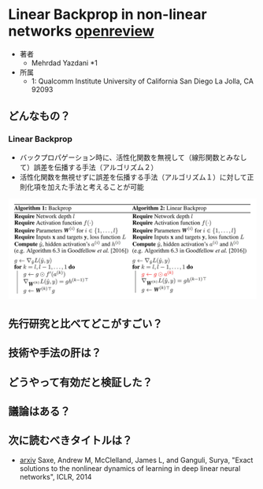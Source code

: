 # Linear Backprop in non-linear networks [openreview](https://openreview.net/forum?id=ByfPDyrYim)

- 著者
    - Mehrdad Yazdani *1
- 所属
    - 1: Qualcomm Institute University of California San Diego La Jolla, CA 92093


## どんなもの？
### Linear Backprop
- バックプロパゲーション時に、活性化関数を無視して（線形関数とみなして）誤差を伝播する手法（アルゴリズム２）
- 活性化関数を無視せずに誤差を伝播する手法（アルゴリズム１）に対して正則化項を加えた手法と考えることが可能

![アルゴリズム２](alg_1to2.jpg)


## 先行研究と比べてどこがすごい？


## 技術や手法の肝は？


## どうやって有効だと検証した？


## 議論はある？


## 次に読むべきタイトルは？
- [arxiv](https://arxiv.org/abs/1312.6120) Saxe, Andrew M, McClelland, James L, and Ganguli, Surya, "Exact solutions to the nonlinear dynamics of learning in deep linear neural networks", ICLR, 2014
